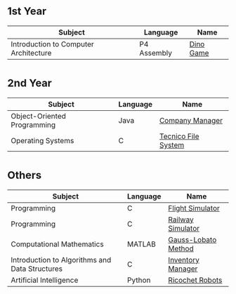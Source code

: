 # <sub>1st Year
Subject | Language | Name 
--- | --- | --- 
Introduction to Computer Architecture | P4 Assembly | [Dino Game](https://github.com/saradinismarques/Leic-a/tree/main/Dino%20Game)

# <sub>2nd Year
Subject | Language | Name 
--- | --- | --- 
Object-Oriented Programming |Java | [Company Manager]()
Operating Systems | C | [Tecnico File System](https://github.com/saradinismarques/Leic-a/tree/main/Tecnico%20File%20System)

# <sub>Others
Subject | Language | Name 
--- | --- | --- 
Programming | C | [Flight Simulator](https://github.com/saradinismarques/Leic-A/tree/main/Flight%20Simulator)
Programming | C | [Railway Simulator](https://github.com/saradinismarques/Leic-A/tree/main/Railway%20Simulator)
Computational Mathematics | MATLAB | [Gauss-Lobato Method](https://github.com/saradinismarques/Leic-A/tree/main/Gauss-Lobato%20Method)
Introduction to Algorithms and Data Structures | C | [Inventory Manager](https://github.com/saradinismarques/Leic-A/tree/main/Inventory%20Manager)
Artificial Intelligence | Python | [Ricochet Robots](https://github.com/saradinismarques/Leic-a/tree/main/Ricochet%20Robots)
